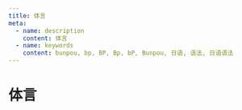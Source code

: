 ```yaml
---
title: 体言
meta:
  - name: description
    content: 体言
  - name: keywords
    content: bunpou, bp, BP, Bp, bP, Bunpou, 日语, 语法, 日语语法
---
```

            
# 体言

<grammer-content sentence="相当于**名词(包括代名词、数量词等)**，是**没有词形变化(「活用」)**的词。体言主要用于指称，可以表达实质或形式上的概念，后续格助词做句子的主语、补足语等。" inline />
